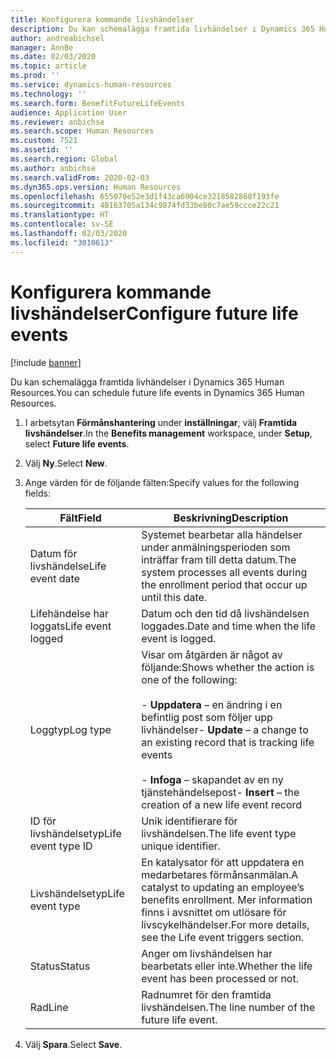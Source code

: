 ```yaml
---
title: Konfigurera kommande livshändelser
description: Du kan schemalägga framtida livhändelser i Dynamics 365 Human Resources.
author: andreabichsel
manager: AnnBe
ms.date: 02/03/2020
ms.topic: article
ms.prod: ''
ms.service: dynamics-human-resources
ms.technology: ''
ms.search.form: BenefitFutureLifeEvents
audience: Application User
ms.reviewer: anbichse
ms.search.scope: Human Resources
ms.custom: 7521
ms.assetid: ''
ms.search.region: Global
ms.author: anbichse
ms.search.validFrom: 2020-02-03
ms.dyn365.ops.version: Human Resources
ms.openlocfilehash: 655070e52e3d1f43ca6904ce3218582868f193fe
ms.sourcegitcommit: 40163705a134c9874fd33be80c7ae59ccce22c21
ms.translationtype: HT
ms.contentlocale: sv-SE
ms.lasthandoff: 02/03/2020
ms.locfileid: "3010613"
---
```

# <a name="configure-future-life-events"></a><span data-ttu-id="f48d8-103">Konfigurera kommande livshändelser</span><span class="sxs-lookup"><span data-stu-id="f48d8-103">Configure future life events</span></span>

[!include [banner](includes/preview-feature.md)]

<span data-ttu-id="f48d8-104">Du kan schemalägga framtida livhändelser i Dynamics 365 Human Resources.</span><span class="sxs-lookup"><span data-stu-id="f48d8-104">You can schedule future life events in Dynamics 365 Human Resources.</span></span>

1. <span data-ttu-id="f48d8-105">I arbetsytan **Förmånshantering** under **inställningar**, välj **Framtida livshändelser**.</span><span class="sxs-lookup"><span data-stu-id="f48d8-105">In the **Benefits management** workspace, under **Setup**, select **Future life events**.</span></span>

2. <span data-ttu-id="f48d8-106">Välj **Ny**.</span><span class="sxs-lookup"><span data-stu-id="f48d8-106">Select **New**.</span></span>

3. <span data-ttu-id="f48d8-107">Ange värden för de följande fälten:</span><span class="sxs-lookup"><span data-stu-id="f48d8-107">Specify values for the following fields:</span></span>

   | <span data-ttu-id="f48d8-108">Fält</span><span class="sxs-lookup"><span data-stu-id="f48d8-108">Field</span></span> | <span data-ttu-id="f48d8-109">Beskrivning</span><span class="sxs-lookup"><span data-stu-id="f48d8-109">Description</span></span> |
   | --- | --- |
   | <span data-ttu-id="f48d8-110">Datum för livshändelse</span><span class="sxs-lookup"><span data-stu-id="f48d8-110">Life event date</span></span> | <span data-ttu-id="f48d8-111">Systemet bearbetar alla händelser under anmälningsperioden som inträffar fram till detta datum.</span><span class="sxs-lookup"><span data-stu-id="f48d8-111">The system processes all events during the enrollment period that occur up until this date.</span></span> |
   | <span data-ttu-id="f48d8-112">Lifehändelse har loggats</span><span class="sxs-lookup"><span data-stu-id="f48d8-112">Life event logged</span></span> | <span data-ttu-id="f48d8-113">Datum och den tid då livshändelsen loggades.</span><span class="sxs-lookup"><span data-stu-id="f48d8-113">Date and time when the life event is logged.</span></span> |
   | <span data-ttu-id="f48d8-114">Loggtyp</span><span class="sxs-lookup"><span data-stu-id="f48d8-114">Log type</span></span> | <span data-ttu-id="f48d8-115">Visar om åtgärden är något av följande:</span><span class="sxs-lookup"><span data-stu-id="f48d8-115">Shows whether the action is one of the following:</span></span></br></br><span data-ttu-id="f48d8-116">- **Uppdatera** – en ändring i en befintlig post som följer upp livhändelser</span><span class="sxs-lookup"><span data-stu-id="f48d8-116">- **Update** – a change to an existing record that is tracking life events</span></span></br></br><span data-ttu-id="f48d8-117">- **Infoga** – skapandet av en ny tjänstehändelsepost</span><span class="sxs-lookup"><span data-stu-id="f48d8-117">- **Insert** – the creation of a new life event record</span></span> |
   | <span data-ttu-id="f48d8-118">ID för livshändelsetyp</span><span class="sxs-lookup"><span data-stu-id="f48d8-118">Life event type ID</span></span> | <span data-ttu-id="f48d8-119">Unik identifierare för livshändelsen.</span><span class="sxs-lookup"><span data-stu-id="f48d8-119">The life event type unique identifier.</span></span> |
   | <span data-ttu-id="f48d8-120">Livshändelsetyp</span><span class="sxs-lookup"><span data-stu-id="f48d8-120">Life event type</span></span> | <span data-ttu-id="f48d8-121">En katalysator för att uppdatera en medarbetares förmånsanmälan.</span><span class="sxs-lookup"><span data-stu-id="f48d8-121">A catalyst to updating an employee’s benefits enrollment.</span></span> <span data-ttu-id="f48d8-122">Mer information finns i avsnittet om utlösare för livscykelhändelser.</span><span class="sxs-lookup"><span data-stu-id="f48d8-122">For more details, see the Life event triggers section.</span></span> |
   | <span data-ttu-id="f48d8-123">Status</span><span class="sxs-lookup"><span data-stu-id="f48d8-123">Status</span></span> | <span data-ttu-id="f48d8-124">Anger om livshändelsen har bearbetats eller inte.</span><span class="sxs-lookup"><span data-stu-id="f48d8-124">Whether the life event has been processed or not.</span></span> |
   | <span data-ttu-id="f48d8-125">Rad</span><span class="sxs-lookup"><span data-stu-id="f48d8-125">Line</span></span> | <span data-ttu-id="f48d8-126">Radnumret för den framtida livshändelsen.</span><span class="sxs-lookup"><span data-stu-id="f48d8-126">The line number of the future life event.</span></span> |

4. <span data-ttu-id="f48d8-127">Välj **Spara**.</span><span class="sxs-lookup"><span data-stu-id="f48d8-127">Select **Save**.</span></span> 
